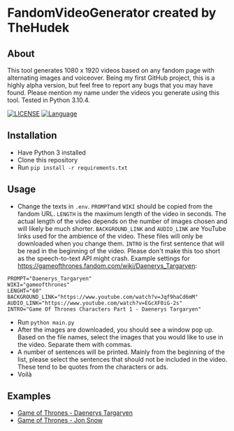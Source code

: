 # FandomVideoGenerator created by TheHudek

## About

This tool generates 1080 x 1920 videos based on any fandom page with alternating images and voiceover. Being my first GitHub project, this is a highly alpha version, but feel free to report any bugs that you may have found. Please mention my name under the videos you generate using this tool. Tested in Python 3.10.4.

[![LICENSE](https://img.shields.io/badge/License-Apache_2.0-green)](https://github.com/TheHudek/FandomVideoGenerator/blob/master/LICENSE.md)
[![Language](https://img.shields.io/badge/Language-Python3-blue.svg)](https://www.python.org/)

## Installation

- Have Python 3 installed
- Clone this repository
- Run `pip install -r requirements.txt`

## Usage

- Change the texts in `.env`. `PROMPT`and `WIKI` should be copied from the fandom URL. `LENGTH` is the maximum length of the video in seconds. The actual length of the video depends on the number of images chosen and will likely be much shorter. `BACKGROUND_LINK` and `AUDIO_LINK` are YouTube links used for the ambience of the video. These files will only be downloaded when you change them. `INTRO` is the first sentence that will be read in the beginning of the video. Please don't make this too short as the speech-to-text API might crash. Example settings for https://gameofthrones.fandom.com/wiki/Daenerys_Targaryen:

```.env
PROMPT="Daenerys_Targaryen"
WIKI="gameofthrones"
LENGHT="60"
BACKGROUND_LINK="https://www.youtube.com/watch?v=Jqf9haCd6mM"
AUDIO_LINK="https://www.youtube.com/watch?v=EGcXF0iG-2s"
INTRO="Game Of Thrones Characters Part 1 - Daenerys Targaryen"
```

- Run `python main.py`
- After the images are downloaded, you should see a window pop up. Based on the file names, select the images that you would like to use in the video. Separate them with commas.
- A number of sentences will be printed. Mainly from the beginning of the list, please select the sentences that should not be included in the video. These tend to be quotes from the characters or ads.
- Voilà

## Examples

- [Game of Thrones - Daenerys Targaryen](https://vm.tiktok.com/ZMFBv9P87/)
- [Game of Thrones - Jon Snow](https://vm.tiktok.com/ZMFBvqS1o/)
